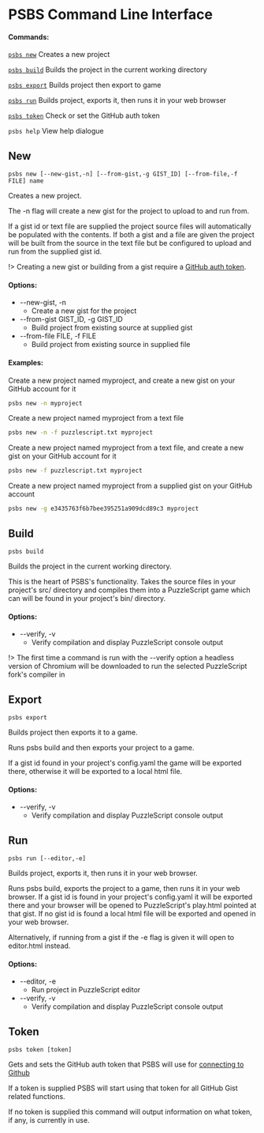  # PSBS Command Line Interface

#### Commands:

[`psbs new`](command-line-interface#new) Creates a new project

[`psbs build`](command-line-interface#build) Builds the project in the current working directory

[`psbs export`](command-line-interface#export) Builds project then export to game

[`psbs run`](command-line-interface#run) Builds project, exports it, then runs it in your web browser

[`psbs token`](command-line-interface#token) Check or set the GitHub auth token

`psbs help` View help dialogue

## New

`psbs new [--new-gist,-n] [--from-gist,-g GIST_ID] [--from-file,-f FILE] name`

Creates a new project.

The -n flag will create a new gist for the project to upload to and run from.

If a gist id or text file are supplied the project source files will automatically be populated with the contents. If both a gist and a file are given the project will be built from the source in the text file but be configured to upload and run from the supplied gist id.

!> Creating a new gist or building from a gist require a [GitHub auth token](getting-started#connecting-to-github).

#### Options:
- \-\-new-gist, -n
   - Create a new gist for the project
- \-\-from-gist GIST_ID, -g GIST_ID
   - Build project from existing source at supplied gist
- \-\-from-file FILE, -f FILE
   - Build project from existing source in supplied file

#### Examples:
Create a new project named myproject, and create a new gist on your GitHub account for it
```bash
psbs new -n myproject
```
Create a new project named myproject from a text file
```bash
psbs new -n -f puzzlescript.txt myproject
```
Create a new project named myproject from a text file, and create a new gist on your GitHub account for it
```bash
psbs new -f puzzlescript.txt myproject
```
Create a new project named myproject from a supplied gist on your GitHub account
```bash
psbs new -g e3435763f6b7bee395251a909dcd89c3 myproject
```
## Build

`psbs build`

Builds the project in the current working directory.

This is the heart of PSBS's functionality.  Takes the source files in your project's src/ directory and compiles them into a PuzzleScript game which can will be found in your project's bin/ directory.

#### Options:
- \-\-verify, -v
   - Verify compilation and display PuzzleScript console output

!> The first time a command is run with the --verify option a headless version of Chromium will be downloaded to run the selected PuzzleScript fork's compiler in

## Export

`psbs export`

Builds project then exports it to a game.

Runs psbs build and then exports your project to a game.

If a gist id found in your project's config.yaml the game will be exported there, otherwise it will be exported to a local html file.

#### Options:
- \-\-verify, -v
   - Verify compilation and display PuzzleScript console output

## Run

`psbs run [--editor,-e]`

Builds project, exports it, then runs it in your web browser.

Runs psbs build, exports the project to a game, then runs it in your web browser.  If a gist id is found in your project's config.yaml it will be exported there and your browser will be opened to PuzzleScript's play.html pointed at that gist.  If no gist id is found a local html file will be exported and opened in your web browser.

Alternatively, if running from a gist if the -e flag is given it will open to editor.html instead.

#### Options:
- \-\-editor, -e
   - Run project in PuzzleScript editor
- \-\-verify, -v
   - Verify compilation and display PuzzleScript console output

## Token

`psbs token [token]`

Gets and sets the GitHub auth token that PSBS will use for [connecting to Github](getting-started#connecting-to-github)

If a token is supplied PSBS will start using that token for all GitHub Gist related functions.

If no token is supplied this command will output information on what token, if any, is currently in use.
